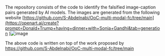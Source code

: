The repository consists of the code to identify the falsified image-caption pairs generated by AI models.
The images are generated from the following website [https://github.com/S-Abdelnabi/OoC-multi-modal-fc/tree/main](https://openart.ai/create?prompt=Donald+Trump+having+dinner+with+Sonia+Gandhi&tab=generation
)![image](https://github.com/user-attachments/assets/d63f3407-2b92-4930-bee8-d52c84f557d6)

The above code is written on top of the work proposed by https://github.com/S-Abdelnabi/OoC-multi-modal-fc/tree/main
